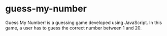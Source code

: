 # guess-my-number

Guess My Number! is a guessing game developed using JavaScript. In this game, a user has to guess the correct number between 1 and 20.

